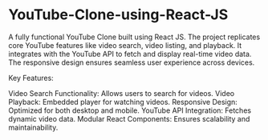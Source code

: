 # YouTube-Clone-using-React-JS
A fully functional YouTube Clone built using React JS. The project replicates core YouTube features like video search, video listing, and playback. It integrates with the YouTube API to fetch and display real-time video data. The responsive design ensures seamless user experience across devices.

Key Features:

Video Search Functionality: Allows users to search for videos.
Video Playback: Embedded player for watching videos.
Responsive Design: Optimized for both desktop and mobile.
YouTube API Integration: Fetches dynamic video data.
Modular React Components: Ensures scalability and maintainability.
